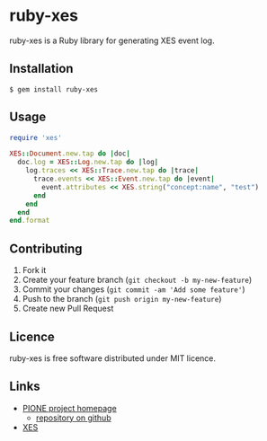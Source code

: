 # ruby-xes

ruby-xes is a Ruby library for generating XES event log.

## Installation

    $ gem install ruby-xes

## Usage

```ruby
require 'xes'

XES::Document.new.tap do |doc|
  doc.log = XES::Log.new.tap do |log|
    log.traces << XES::Trace.new.tap do |trace|
      trace.events << XES::Event.new.tap do |event|
        event.attributes << XES.string("concept:name", "test")
      end
    end
  end
end.format
```

## Contributing

1. Fork it
2. Create your feature branch (`git checkout -b my-new-feature`)
3. Commit your changes (`git commit -am 'Add some feature'`)
4. Push to the branch (`git push origin my-new-feature`)
5. Create new Pull Request

## Licence

ruby-xes is free software distributed under MIT licence.

## Links

* [PIONE project homepage](http://pione.github.io/)
    * [repository on github](https://github.com/pione/pione)
* [XES](http://www.xes-standard.org/start)
